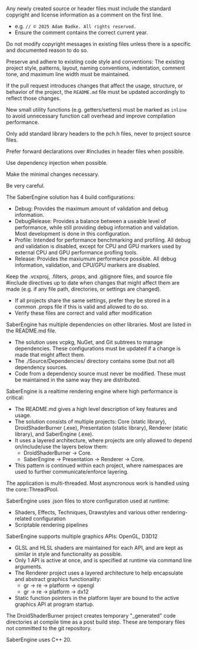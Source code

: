 Any newly created source or header files must include the standard copyright and license information as a comment on the first line.
- e.g. `// © 2025 Adam Badke. All rights reserved.`
- Ensure the comment contains the correct current year.

Do not modify copyright messages in existing files unless there is a specific and documented reason to do so.

Preserve and adhere to existing code style and conventions: The existing project style, patterns, layout, naming conventions, indentation, comment tone, and maximum line width must be maintained.

If the pull request introduces changes that affect the usage, structure, or behavior of the project, the `README.md` file must be updated accordingly to reflect those changes.

New small utility functions (e.g. getters/setters) must be marked as `inline` to avoid unnecessary function call overhead and improve compilation performance.

Only add standard library headers to the pch.h files, never to project source files.

Prefer forward declarations over #includes in header files when possible.

Use dependency injection when possible.

Make the minimal changes necessary.

Be very careful.

The SaberEngine solution has 4 build configurations:
- Debug: Provides the maximum amount of validation and debug information.
- DebugRelease: Provides a balance between a useable level of performance, while still providing debug information and validation. Most development is done in this configuration.
- Profile: Intended for performance benchmarking and profiling. All debug and validation is disabled, except for CPU and GPU markers used by external CPU and GPU performance profling tools.
- Release: Provides the maxiumum performance possible. All debug information, validation, and CPU/GPU markers are disabled.

Keep the .vcxproj, .filters, .props, and .gitignore files, and source file #include directives up to date when changes that might affect them are made (e.g. if any file path, directories, or settings are changed).
- If all projects share the same settings, prefer they be stored in a common .props file if this is valid and allowed to do so.
- Verify these files are correct and valid after modification

SaberEngine has multiple dependencies on other libraries. Most are listed in the README.md file.
- The solution uses vcpkg, NuGet, and Git subtrees to manage dependencies. These configurations must be updated if a change is made that might affect them.
- The ./Source/Dependencies/ directory contains some (but not all) dependency sources.
- Code from a dependency source must never be modified. These must be maintained in the same way they are distributed.

SaberEngine is a realtime rendering engine where high performance is critical:
- The README.md gives a high level description of key features and usage.
- The solution consists of multiple projects: Core (static library), DroidShaderBurner (.exe), Presentation (static library), Renderer (static library), and SaberEngine (.exe).
- It uses a layered architecture, where projects are only allowed to depend on/include/use the layers below them:
	- DroidShaderBurner -> Core.
	- SaberEngine -> Presentation -> Renderer -> Core.
- This pattern is continued within each project, where namespaces are used to further communicate/enforce layering.
	
The application is multi-threaded. Most asyncronous work is handled using the core::ThreadPool.

SaberEngine uses .json files to store configuration used at runtime:
- Shaders, Effects, Techniques, Drawstyles and various other rendering-related configuration
- Scriptable rendering pipelines

SaberEngine supports multiple graphics APIs: OpenGL, D3D12
- GLSL and HLSL shaders are maintained for each API, and are kept as similar in style and functionality as possible.
- Only 1 API is active at once, and is specified at runtime via command line arguments.
- The Renderer project uses a layered architecture to help encapsulate and abstract graphics functionality:
	- gr -> re -> platform -> opengl
	- gr -> re -> platform -> dx12
- Static function pointers in the platform layer are bound to the active graphics API at program startup.

The DroidShaderBurner project creates temporary "_generated" code directories at compile time as a post build step. These are temporary files not committed to the git repository. 

SaberEngine uses C++ 20.